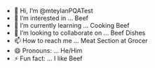 - 👋 Hi, I’m @mteylanPQATest
- 👀 I’m interested in ... Beef
- 🌱 I’m currently learning ... Cooking Beef
- 💞️ I’m looking to collaborate on ... Beef Dishes
- 📫 How to reach me ... Meat Section at Grocer
- 😄 Pronouns: ... He/Him
- ⚡ Fun fact: ... I like Beef

<!---
mteylanPQATest/mteylanPQATest is a ✨ special ✨ repository because its `README.md` (this file) appears on your GitHub profile.
You can click the Preview link to take a look at your changes.
--->

